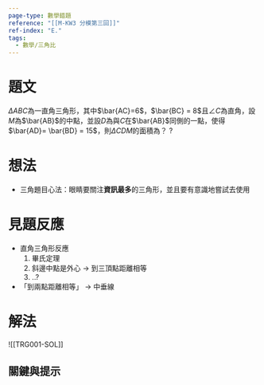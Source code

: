 ```yaml
---
page-type: 數學錯題
reference: "[[M-KW3 分模第三回]]"
ref-index: "E."
tags:
  - 數學/三角比
---
```

# 題文
$\Delta ABC$為一直角三角形，其中$\bar{AC}=6$，$\bar{BC} = 8$且$\angle C$為直角，設$M$為$\bar{AB}$的中點，並設$D$為與$C$在$\bar{AB}$同側的一點，使得$\bar{AD}= \bar{BD} = 15$，則$\Delta CDM$的面積為？
?
# 想法
- 三角題目心法：眼睛要關注**資訊最多**的三角形，並且要有意識地嘗試去使用
# 見題反應
- 直角三角形反應
	1. 畢氏定理
	2. 斜邊中點是外心 -> 到三頂點距離相等
	3. ..?
- 「到兩點距離相等」 -> 中垂線

# 解法
![[TRG001-SOL]]

## 關鍵與提示
